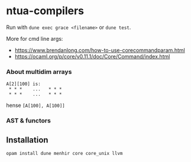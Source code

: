 # ntua-compilers

Run with `dune exec grace <filename>` or `dune test`.

More for cmd line args:
- https://www.brendanlong.com/how-to-use-corecommandparam.html
- https://ocaml.org/p/core/v0.11.1/doc/Core/Command/index.html


### About multidim arrays
```
A[2][100] is:
 * * *    ...   * * *
 * * *    ...   * * *
```
hense `[A[100], A[100]]`

### AST & functors

## Installation
```
opam install dune menhir core core_unix llvm
```